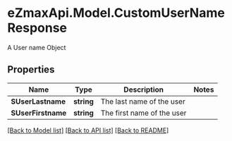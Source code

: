 # eZmaxApi.Model.CustomUserNameResponse
A User name Object

## Properties

Name | Type | Description | Notes
------------ | ------------- | ------------- | -------------
**SUserLastname** | **string** | The last name of the user | 
**SUserFirstname** | **string** | The first name of the user | 

[[Back to Model list]](../README.md#documentation-for-models) [[Back to API list]](../README.md#documentation-for-api-endpoints) [[Back to README]](../README.md)


